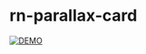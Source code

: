 # rn-parallax-card

[![DEMO](https://twitter.com/anas_araid/status/1594265531724488704)](https://twitter.com/anas_araid/status/1594265531724488704)
